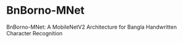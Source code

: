 # BnBorno-MNet
BnBorno-MNet: A MobileNetV2 Architecture for Bangla Handwritten Character Recognition
